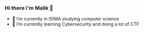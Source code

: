 ### Hi there i'm Malik 👋

- 🔭 I’m currently in ISIMA studying computer science 
- 🌱 I’m currently learning Cybersecurity and doing a lot of CTF
